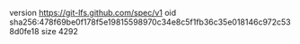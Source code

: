 version https://git-lfs.github.com/spec/v1
oid sha256:478f69be0f178f5e19815598970c34e8c5f1fb36c35e018146c972c538d0fe18
size 4292

